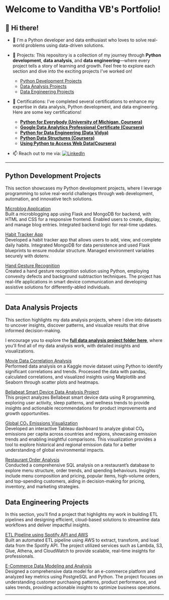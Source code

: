# Welcome to Vanditha VB's Portfolio!

## 👋 Hi there!
- 🔭 I'm a Python developer and data enthusiast who loves to solve real-world problems using data-driven solutions.

- 💼 Projects: This repository is a collection of my journey through **Python development**, **data analysis**, and **data engineering**—where every project tells a story of learning and growth. Feel free to explore each section and dive into the exciting projects I've worked on! 
     - [Python Development Projects](#python-development-projects)
  <!-- - Web development, automation, and innovative tech solutions.-->
     - [Data Analysis Projects](#data-analysis-projects)
  <!-- - Insightful data exploration, visualizations, and trend analysis.-->
     - [Data Engineering Projects](#data-engineering-projects)
  <!-- - Building scalable ETL pipelines and cloud-based solutions.-->
  
- 📜 Certifications: I’ve completed several certifications to enhance my expertise in data analysis, Python development, and data engineering. Here are some key certifications!
   - **[Python for Everybody (University of Michigan, Coursera)](https://www.coursera.org/account/accomplishments/verify/R9UYWNS4W5YZ)**
   - **[Google Data Analytics Professional Certificate (Coursera)](https://coursera.org/share/09762e92c1f747b3fde10e1fc41ac4c5)**
   - **[Python for Data Engineering (Data Vidya)](https://www.linkedin.com/feed/update/urn:li:activity:7248794563635556352/)**
   - **[Python Data Structures (Coursera)](https://www.coursera.org/account/accomplishments/verify/SZS6P66DKVM9)**
   - **[Using Python to Access Web Data(Coursera)](https://www.coursera.org/account/accomplishments/verify/MWHS96GHCF6S)**
     
<!--- 🧑🏻‍🏫 I am currenly learning
   - Data warehousing concepts with snowflake
   - Apache Spark with Databricks
   - Statistical Analysis-->

- 📫 Reach out to me via:
     [![LinkedIn](https://img.shields.io/badge/LinkedIn-0077B5?logo=linkedin&logoColor=white)](https://www.linkedin.com/in/vanditha-vb-6b9b12196/)  

<!--## 💼 My Projects
This repository is a collection of my journey through **Python development**, **data analysis**, and **data engineering**—where every project tells a story of learning and growth. Feel free to explore each section and dive into the exciting projects I've worked on! 
- [Python Development Projects](#python-development-projects)
  <!-- - Web development, automation, and innovative tech solutions.-->
<!--- [Data Analysis Projects](#data-analysis-projects)
  <!-- - Insightful data exploration, visualizations, and trend analysis.-->
<!--- [Data Engineering Projects](#data-engineering-projects)
  <!-- - Building scalable ETL pipelines and cloud-based solutions.-->

<!--## 📜 Certifications
I’ve completed several certifications to enhance my expertise in data analysis, Python development, and data engineering. Here are some key certifications!
- **[Python for Data Engineering (Data Vidya)](https://www.linkedin.com/feed/update/urn:li:activity:7248794563635556352/)**  
- **[Google Data Analytics Professional Certificate (Coursera)](https://coursera.org/share/09762e92c1f747b3fde10e1fc41ac4c5)**  
- **[Python for Everybody (University of Michigan, Coursera)](https://coursera.org/share/190b05f04c18dc0905b2e96be471f52e)**  -->
---

## Python Development Projects

This section showcases my Python development projects, where I leverage programming to solve real-world challenges through web development, automation, and innovative tech solutions.

[Microblog Application](https://github.com/vandithavb/microblog-python-web)  
Built a microblogging app using Flask and MongoDB for backend, with HTML and CSS for a responsive frontend. Enabled users to create, display, and manage blog entries. Integrated backend logic for real-time updates.  

[Habit Tracker App](https://github.com/vandithavb/HabitTracker)  
Developed a habit tracker app that allows users to add, view, and complete daily habits. Integrated MongoDB for data persistence and used Flask blueprints to ensure modular structure. Managed environment variables securely with dotenv.

[Hand Gesture Recognition](https://github.com/vandithavb/git-repo)  
Created a hand gesture recognition solution using Python, employing convexity
defects and background subtraction techniques. The project has real-life applications in smart device communication
and developing assistive solutions for differently-abled individuals.



---

## Data Analysis Projects

This section highlights my data analysis projects, where I dive into datasets to uncover insights, discover patterns, and visualize results that drive informed decision-making.

I encourage you to explore the **[full data analysis project folder here](https://github.com/vandithavb/Data_Analysis_Projects)**, where you'll find all of my data analysis work, with detailed insights and visualizations.

[Movie Data Correlation Analysis](https://github.com/vandithavb/Data_Analysis_Projects/tree/main/Movie%20Data%20Correlation%20Analysis)  
Performed data analysis on a Kaggle movie dataset using Python to identify significant correlations and trends. Processed the data with pandas, calculated correlations, and visualized insights using Matplotlib and Seaborn through scatter plots and heatmaps.

[Bellabeat Smart Device Data Analysis Project](https://github.com/vandithavb/Data_Analysis_Projects/tree/main/Smart%20Device%20Data%20Analysis)  
This project analyzes Bellabeat smart device data using R programming, exploring user activity, sleep patterns, and wellness trends to provide insights and actionable recommendations for product improvements and growth opportunities.

[Global CO₂ Emissions Visualization](https://github.com/vandithavb/Data_Analysis_Projects/tree/main/Global%20co2%20emissions)  
Developed an interactive Tableau dashboard to analyze global CO₂ emissions per capita across countries and regions, showcasing emission trends and enabling insightful comparisons. This visualization provides a tool to explore historical and regional emission data for a better understanding of global environmental impacts.

[Restaurant Order Analysis](https://github.com/vandithavb/Data_Analysis_Projects/tree/main/Restaurant%20Order%20Analysis)  
Conducted a comprehensive SQL analysis on a restaurant’s database to explore menu structure, order trends, and spending behaviours. Insights include menu composition and pricing, popular items, high-volume orders, and top-spending customers, aiding in decision-making for pricing, inventory, and marketing strategies.  

## Data Engineering Projects

In this section, you'll find a project that highlights my work in building ETL pipelines and designing efficient, cloud-based solutions to streamline data workflows and deliver impactful insights.

[ETL Pipeline using Spotify API and AWS](https://github.com/vandithavb/Spotify-end-to-end-ETL-data-Pipeline--AWS)  
Built an automated ETL pipeline using AWS to extract, transform, and load data from the Spotify API. The project utilized services such as Lambda, S3, Glue, Athena, and CloudWatch to provide scalable, real-time insights for professionals.  

[E-Commerce Data Modeling and Analysis](https://github.com/vandithavb/vandithavb/tree/main/E-Commerce%20Data%20Modeling%20and%20Analysis)   
Designed a comprehensive data model for an e-commerce platform and analyzed key metrics using PostgreSQL and Python. The project focuses on understanding customer purchasing patterns, product performance, and sales trends, providing actionable insights to optimize business operations.

---

<!---## Let's Connect!
I'd love to collaborate and chat about projects, ideas, or anything tech-related! Feel free to reach out via:

[![LinkedIn](https://img.shields.io/badge/LinkedIn-0077B5?logo=linkedin&logoColor=white)](https://www.linkedin.com/in/vanditha-vb-6b9b12196/)  



 

<!--- 👯 I’m looking to collaborate on ...
- 🤔 I’m looking for help with ...
- 💬 Ask me about ...

- 😄 Pronouns: ...
- ⚡ Fun fact: ...

